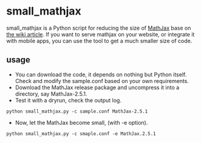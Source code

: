 # small_mathjax

small_mathjax is a Python script for reducing the size of [MathJax](http://mathjax.org) base on [the wiki article](https://github.com/mathjax/MathJax-docs/wiki/Guide%3A-reducing-size-of-a-mathjax-installation). If you want to serve mathjax on your website, or integrate it with mobile apps, you can use the tool to get a much smaller size of code.

## usage


- You can download the code, it depends on nothing but Python itself. Check and modify the sample.conf based on your own requirements.
- Download the MathJax release package and uncompress it into a directory, say MathJax-2.5.1.
- Test it with a dryrun, check the output log.
```
python small_mathjax.py -c sample.conf MathJax-2.5.1
```
- Now, let the MathJax become small, (with -e option).
```
python small_mathjax.py -c smaple.conf -e MathJax.2.5.1
```

